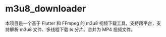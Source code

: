 # m3u8_downloader
本项目是一个基于 Flutter 和 FFmpeg 的 m3u8 视频下载工具，支持跨平台，支持解析 m3u8 文件、多线程下载 ts 分片、合并为 MP4 视频文件。
